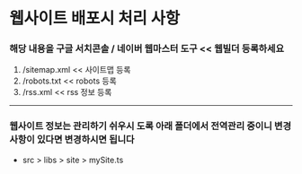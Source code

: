 # 웹사이트 배포시 처리 사항

### 해당 내용을 구글 서치콘솔 / 네이버 웹마스터 도구 << 웹빌더 등록하세요

1. /sitemap.xml << 사이트맵 등록
2. /robots.txt << robots 등록
3. /rss.xml << rss 정보 등록

---

### 웹사이트 정보는 관리하기 쉬우시 도록 아래 폴더에서 전역관리 중이니 변경사항이 있다면 변경하시면 됩니다

- src > libs > site > mySite.ts
